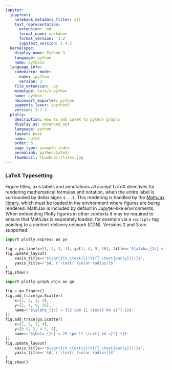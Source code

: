 ```yaml
---
jupyter:
  jupytext:
    notebook_metadata_filter: all
    text_representation:
      extension: .md
      format_name: markdown
      format_version: '1.2'
      jupytext_version: 1.4.2
  kernelspec:
    display_name: Python 3
    language: python
    name: python3
  language_info:
    codemirror_mode:
      name: ipython
      version: 3
    file_extension: .py
    mimetype: text/x-python
    name: python
    nbconvert_exporter: python
    pygments_lexer: ipython3
    version: 3.7.7
  plotly:
    description: How to add LaTeX to python graphs.
    display_as: advanced_opt
    language: python
    layout: base
    name: LaTeX
    order: 5
    page_type: example_index
    permalink: python/LaTeX/
    thumbnail: thumbnail/latex.jpg
---
```


### LaTeX Typesetting

Figure titles, axis labels and annotations all accept LaTeX directives for rendering mathematical formulas and notation, when the entire label is surrounded by dollar signs `$...$`. This rendering is handled by the [MathJax library](https://www.npmjs.com/package/mathjax?activeTab=versions), which must be loaded in the environment where figures are being rendered. MathJax is included by default in Jupyter-like environments. When embedding Plotly figures in other contexts it may be required to ensure that MathJax is separately loaded, for example via a `<script>` tag pointing to a content-delivery network (CDN). Versions 2 and 3 are supported.

```python
import plotly.express as px

fig = px.line(x=[1, 2, 3, 4], y=[1, 4, 9, 16], title=r'$\alpha_{1c} = 352 \pm 11 \text{ km s}^{-1}$')
fig.update_layout(
    xaxis_title=r'$\sqrt{(n_\text{c}(t|{T_\text{early}}))}$',
    yaxis_title=r'$d, r \text{ (solar radius)}$'
)
fig.show()
```

```python
import plotly.graph_objs as go

fig = go.Figure()
fig.add_trace(go.Scatter(
    x=[1, 2, 3, 4],
    y=[1, 4, 9, 16],
    name=r'$\alpha_{1c} = 352 \pm 11 \text{ km s}^{-1}$'
))
fig.add_trace(go.Scatter(
    x=[1, 2, 3, 4],
    y=[0.5, 2, 4.5, 8],
    name=r'$\beta_{1c} = 25 \pm 11 \text{ km s}^{-1}$'
))
fig.update_layout(
    xaxis_title=r'$\sqrt{(n_\text{c}(t|{T_\text{early}}))}$',
    yaxis_title=r'$d, r \text{ (solar radius)}$'
)
fig.show()
```
